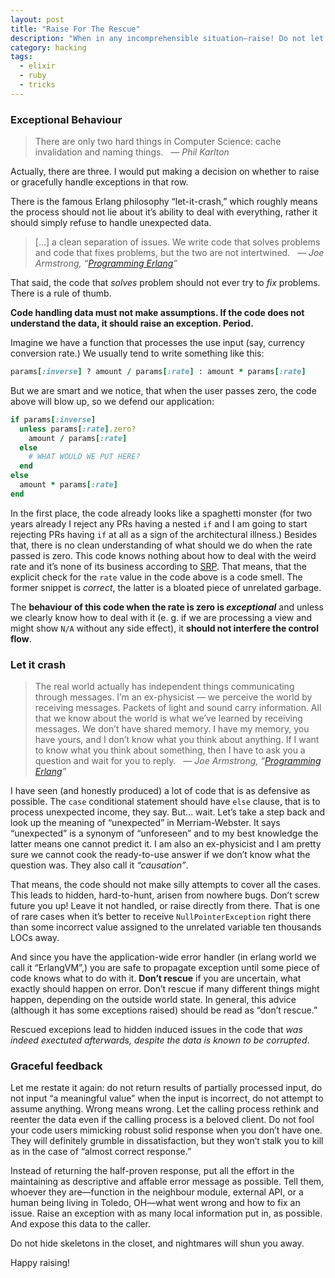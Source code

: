 ```yaml
---
layout: post
title: "Raise For The Rescue"
description: "When in any incomprehensible situation—raise! Do not let the uncertainty propagate through."
category: hacking
tags:
  - elixir
  - ruby
  - tricks
---
```


### Exceptional Behaviour

> There are only two hard things in Computer Science: cache invalidation and naming things.  
> _— Phil Karlton_

Actually, there are three. I would put making a decision on whether to raise or gracefully handle exceptions in that row.

There is the famous Erlang philosophy “let-it-crash,” which roughly means the process should not lie about it’s ability to deal with everything, rather it should simply refuse to handle unexpected data. 

> [...] a clean separation of issues. We write code that solves problems and code that fixes problems, but the two are not intertwined.  
> _— Joe Armstrong, “[Programming Erlang](https://pragprog.com/book/jaerlang2/programming-erlang)”_

That said, the code that _solves_ problem should not ever try to _fix_ problems. There is a rule of thumb.

**Code handling data must not make assumptions. If the code does not understand the data, it should raise an exception. Period.**

Imagine we have a function that processes the use input (say, currency conversion rate.) We usually tend to write something like this:

```ruby
params[:inverse] ? amount / params[:rate] : amount * params[:rate]
```

But we are smart and we notice, that when the user passes zero, the code above will blow up, so we defend our application:

```ruby
if params[:inverse]
  unless params[:rate].zero?
    amount / params[:rate]
  else
    # WHAT WOULD WE PUT HERE?
  end
else
  amount * params[:rate]
end
```

In the first place, the code already looks like a spaghetti monster (for two years already I reject any PRs having a nested `if` and I am going to start rejecting PRs having `if` at all as a sign of the architectural illness.) Besides that, there is no clean understanding of what should we do when the rate passed is zero. This code knows nothing about how to deal with the weird rate and it’s none of its business according to [SRP](https://en.wikipedia.org/wiki/Single_responsibility_principle). That means, that the explicit check for the `rate` value in the code above is a code smell. The former snippet is _correct_, the latter is a bloated piece of unrelated garbage.

The **behaviour of this code when the rate is zero is _exceptional_** and unless we clearly know how to deal with it (e. g. if we are processing a view and might show `N/A` without any side effect), it **should not interfere the control flow**.

### Let it crash

> The real world actually has independent things communicating through messages. I’m an ex-physicist — we perceive the world by receiving messages. Packets of light and sound carry information. All that we know about the world is what we’ve learned by receiving messages. We don’t have shared memory. I have my memory, you have yours, and I don’t know what you think about anything. If I want to know what you think about something, then I have to ask you a question and wait for you to reply.  
> _— Joe Armstrong, “[Programming Erlang](https://pragprog.com/book/jaerlang2/programming-erlang)”_

I have seen (and honestly produced) a lot of code that is as defensive as possible. The `case` conditional statement should have `else` clause, that is to process unexpected income, they say. But... wait. Let’s take a step back and look up the meaning of “unexpected” in Merriam-Webster. It says “unexpected” is a synonym of “unforeseen” and to my best knowledge the latter means one cannot predict it. I am also an ex-physicist and I am pretty sure we cannot cook the ready-to-use answer if we don’t know what the question was. They also call it _“causation”_.

That means, the code should not make silly attempts to cover all the cases. This leads to hidden, hard-to-hunt, arisen from nowhere bugs. Don’t screw future you up! Leave it not handled, or raise directly from there. That is one of rare cases when it’s better to receive `NullPointerException` right there than some incorrect value assigned to the unrelated variable ten thousands LOCs away.

And since you have the application-wide error handler (in erlang world we call it “ErlangVM”,) you are safe to propagate exception until some piece of code knows what to do with it. **Don’t rescue** if you are uncertain, what exactly should happen on error. Don’t rescue if many different things might happen, depending on the outside world state. In general, this advice (although it has some exceptions raised) should be read as “don’t rescue.”

Rescued excepions lead to hidden induced issues in the code that _was indeed exectuted afterwards, despite the data is known to be corrupted_.

### Graceful feedback

Let me restate it again: do not return results of partially processed input, do not input “a meaningful value” when the input is incorrect, do not attempt to assume anything. Wrong means wrong. Let the calling process rethink and reenter the data even if the calling process is a beloved client. Do not fool your code users mimicking robust solid response when you don’t have one. They will definitely grumble in dissatisfaction, but they won’t stalk you to kill as in the case of “almost correct response.”

Instead of returning the half-proven response, put all the effort in the maintaining as descriptive and affable error message as possible. Tell them, whoever they are—function in the neighbour module, external API, or a human being living in Toledo, OH—what went wrong and how to fix an issue. Raise an exception with as many local information put in, as possible. And expose this data to the caller.

Do not hide skeletons in the closet, and nightmares will shun you away.

Happy raising!